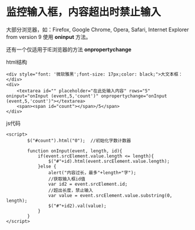 # 监控输入框，内容超出时禁止输入

大部分浏览器，如：Firefox, Google Chrome, Opera, Safari, Internet Explorer from version 9 使用 **oninput** 方法。

还有一个仅适用于IE浏览器的方法 **onpropertychange**

html结构

```
<div style="font: '微软雅黑';font-size: 17px;color: black;">大文本框：</div>
<div>
	<textarea id="" placeholder="在此处输入内容" rows="5" oninput="onInput (event,5,'count')" onpropertychange="onInput (event,5,'count')"></textarea>
	<span><span id="count"></span>/5</span>
</div>
```

js代码

```
<script>
		$("#count").html("0");	//初始化字数计数器

		function onInput(event, length, id){
			if(event.srcElement.value.length <= length){
				$("#"+id).html(event.srcElement.value.length);
			}else {
				alert("内容过长，最多"+length+"字");
				//获取输入框id值
				var id2 = event.srcElement.id;
				//超出长度，禁止输入
				var value = event.srcElement.value.substring(0, length);
				$("#"+id2).val(value);
			}
		}
</script>
```

